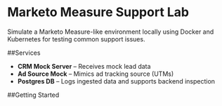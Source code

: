 # Marketo Measure Support Lab

Simulate a Marketo Measure-like environment locally using Docker and Kubernetes for testing common support issues.

##Services

- **CRM Mock Server** – Receives mock lead data
- **Ad Source Mock** – Mimics ad tracking source (UTMs)
- **Postgres DB** – Logs ingested data and supports backend inspection

##Getting Started
